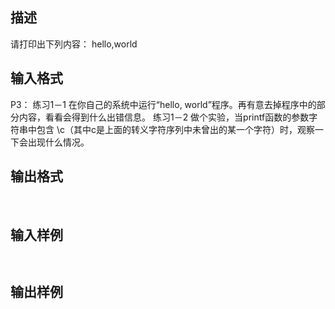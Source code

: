 ## 描述

请打印出下列内容： hello,world

## 输入格式

P3： 练习1－1 在你自己的系统中运行“hello, world”程序。再有意去掉程序中的部分内容，看看会得到什么出错信息。 练习1－2 做个实验，当printf函数的参数字符串中包含 \c（其中c是上面的转义字符序列中未曾出的某一个字符）时，观察一下会出现什么情况。

## 输出格式

 

## 输入样例

```plaintext
 
```

## 输出样例

```plaintext
 
```



 



 


